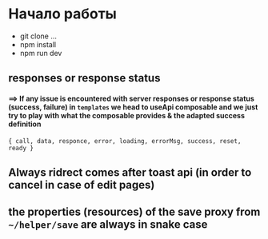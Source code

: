 # Начало работы

- git clone ...
- npm install
- npm run dev



## responses or response status 
#### ==> If any issue is encountered with server responses or response status (success, failure) in `templates`  we head to useApi composable and we just try to play with what the composable provides & the adapted success definition 

`{ call, data, responce, error, loading, errorMsg, success, reset, ready }`


## Always ridrect comes after toast api (in order to cancel in case of edit pages)

## the properties (resources) of the save proxy from `~/helper/save` are always in snake case 